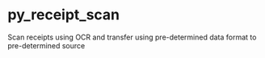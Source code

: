 # py_receipt_scan
Scan receipts using OCR and transfer using pre-determined data format to pre-determined source
